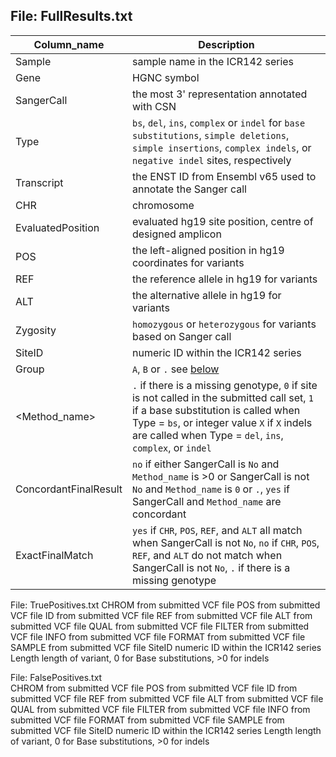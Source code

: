 ## File: FullResults.txt	
Column_name | Description
----------- | -----------
Sample |sample name in the ICR142 series
Gene | HGNC symbol
SangerCall | the most 3' representation annotated with CSN
Type | `bs`, `del`, `ins`, `complex` or `indel` for `base substitutions`, `simple deletions`, `simple insertions`, `complex indels`, or `negative indel` sites, respectively
Transcript | the ENST ID from Ensembl v65 used to annotate the Sanger call
CHR | chromosome
EvaluatedPosition | evaluated hg19 site position, centre of designed amplicon
POS | the left-aligned position in hg19 coordinates for variants
REF | the reference allele in hg19 for variants
ALT | the alternative allele in hg19 for variants
Zygosity | `homozygous` or `heterozygous` for variants based on Sanger call
SiteID | numeric ID within the ICR142 series
Group | `A`, `B` or `.` see [below](#groupdescriptions)
<Method_name> | `.` if there is a missing genotype, `0` if site is not called in the submitted call set, `1` if a base substitution is called when Type = `bs`, or integer value `X` if `X` indels are called when Type = `del`, `ins`, `complex`, or `indel`
ConcordantFinalResult | `no` if either SangerCall is `No` and `Method_name` is >0 or SangerCall is not `No` and `Method_name` is `0` or `.`, `yes` if SangerCall and `Method_name` are concordant
ExactFinalMatch | `yes` if `CHR`, `POS`, `REF`, and `ALT` all match when SangerCall is not `No`, `no` if `CHR`, `POS`, `REF`, and `ALT` do not match when SangerCall is not `No`, `.` if there is a missing genotype
	
File: TruePositives.txt	
CHROM	from submitted VCF file
POS	from submitted VCF file
ID	from submitted VCF file
REF	from submitted VCF file
ALT	from submitted VCF file
QUAL	from submitted VCF file
FILTER	from submitted VCF file
INFO	from submitted VCF file
FORMAT	from submitted VCF file
SAMPLE	from submitted VCF file
SiteID	numeric ID within the ICR142 series
Length	length of variant, 0 for Base substitutions, >0 for indels 

File: FalsePositives.txt	
CHROM	from submitted VCF file
POS	from submitted VCF file
ID	from submitted VCF file
REF	from submitted VCF file
ALT	from submitted VCF file
QUAL	from submitted VCF file
FILTER	from submitted VCF file
INFO	from submitted VCF file
FORMAT	from submitted VCF file
SAMPLE	from submitted VCF file
SiteID	numeric ID within the ICR142 series
Length	length of variant, 0 for Base substitutions, >0 for indels 
